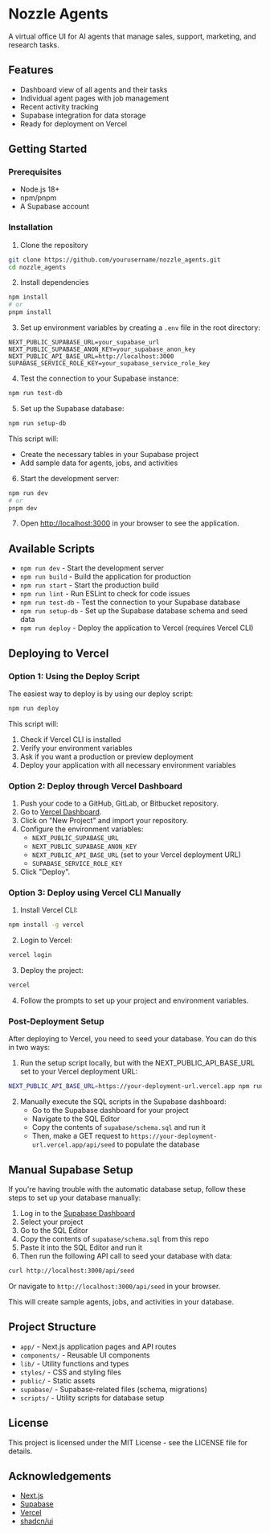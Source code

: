 # Nozzle Agents

A virtual office UI for AI agents that manage sales, support, marketing, and research tasks.

## Features

- Dashboard view of all agents and their tasks
- Individual agent pages with job management
- Recent activity tracking
- Supabase integration for data storage
- Ready for deployment on Vercel

## Getting Started

### Prerequisites

- Node.js 18+ 
- npm/pnpm
- A Supabase account

### Installation

1. Clone the repository
```bash
git clone https://github.com/yourusername/nozzle_agents.git
cd nozzle_agents
```

2. Install dependencies
```bash
npm install
# or
pnpm install
```

3. Set up environment variables by creating a `.env` file in the root directory:
```
NEXT_PUBLIC_SUPABASE_URL=your_supabase_url
NEXT_PUBLIC_SUPABASE_ANON_KEY=your_supabase_anon_key
NEXT_PUBLIC_API_BASE_URL=http://localhost:3000
SUPABASE_SERVICE_ROLE_KEY=your_supabase_service_role_key
```

4. Test the connection to your Supabase instance:
```bash
npm run test-db
```

5. Set up the Supabase database:
```bash
npm run setup-db
```

This script will:
- Create the necessary tables in your Supabase project
- Add sample data for agents, jobs, and activities

6. Start the development server:
```bash
npm run dev
# or
pnpm dev
```

7. Open [http://localhost:3000](http://localhost:3000) in your browser to see the application.

## Available Scripts

- `npm run dev` - Start the development server
- `npm run build` - Build the application for production
- `npm run start` - Start the production build
- `npm run lint` - Run ESLint to check for code issues
- `npm run test-db` - Test the connection to your Supabase database
- `npm run setup-db` - Set up the Supabase database schema and seed data
- `npm run deploy` - Deploy the application to Vercel (requires Vercel CLI)

## Deploying to Vercel

### Option 1: Using the Deploy Script

The easiest way to deploy is by using our deploy script:

```bash
npm run deploy
```

This script will:
1. Check if Vercel CLI is installed
2. Verify your environment variables
3. Ask if you want a production or preview deployment
4. Deploy your application with all necessary environment variables

### Option 2: Deploy through Vercel Dashboard

1. Push your code to a GitHub, GitLab, or Bitbucket repository.
2. Go to [Vercel Dashboard](https://vercel.com/dashboard).
3. Click on "New Project" and import your repository.
4. Configure the environment variables:
   - `NEXT_PUBLIC_SUPABASE_URL`
   - `NEXT_PUBLIC_SUPABASE_ANON_KEY`
   - `NEXT_PUBLIC_API_BASE_URL` (set to your Vercel deployment URL)
   - `SUPABASE_SERVICE_ROLE_KEY`
5. Click "Deploy".

### Option 3: Deploy using Vercel CLI Manually

1. Install Vercel CLI:
```bash
npm install -g vercel
```

2. Login to Vercel:
```bash
vercel login
```

3. Deploy the project:
```bash
vercel
```

4. Follow the prompts to set up your project and environment variables.

### Post-Deployment Setup

After deploying to Vercel, you need to seed your database. You can do this in two ways:

1. Run the setup script locally, but with the NEXT_PUBLIC_API_BASE_URL set to your Vercel deployment URL:
```bash
NEXT_PUBLIC_API_BASE_URL=https://your-deployment-url.vercel.app npm run setup-db
```

2. Manually execute the SQL scripts in the Supabase dashboard:
   - Go to the Supabase dashboard for your project
   - Navigate to the SQL Editor
   - Copy the contents of `supabase/schema.sql` and run it
   - Then, make a GET request to `https://your-deployment-url.vercel.app/api/seed` to populate the database

## Manual Supabase Setup

If you're having trouble with the automatic database setup, follow these steps to set up your database manually:

1. Log in to the [Supabase Dashboard](https://app.supabase.com/)
2. Select your project
3. Go to the SQL Editor
4. Copy the contents of `supabase/schema.sql` from this repo
5. Paste it into the SQL Editor and run it
6. Then run the following API call to seed your database with data:

```bash
curl http://localhost:3000/api/seed
```

Or navigate to `http://localhost:3000/api/seed` in your browser.

This will create sample agents, jobs, and activities in your database.

## Project Structure

- `app/` - Next.js application pages and API routes
- `components/` - Reusable UI components
- `lib/` - Utility functions and types
- `styles/` - CSS and styling files
- `public/` - Static assets
- `supabase/` - Supabase-related files (schema, migrations)
- `scripts/` - Utility scripts for database setup

## License

This project is licensed under the MIT License - see the LICENSE file for details.

## Acknowledgements

- [Next.js](https://nextjs.org/)
- [Supabase](https://supabase.io/)
- [Vercel](https://vercel.com/)
- [shadcn/ui](https://ui.shadcn.com/) 